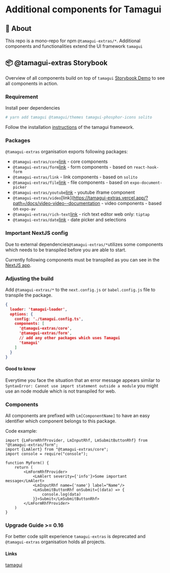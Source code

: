 # Additional components for Tamagui

## 🔦 About

This repo is a mono-repo for npm `@tamagui-extras/*`. Additional components and functionalities extend the
UI framework `tamagui`

## 📦 @tamagui-extras Storybook

Overview of all components build on top of `tamagui`
[Storybook Demo](https://tamagui-extras.vercel.app/) to see all components in action.

### Requirement

Install peer dependencies

```sh
# yarn add tamagui @tamagui/themes tamagui-phosphor-icons solito
```

Follow the installation [instructions](https://tamagui.dev/docs/intro/installation) of the tamagui framework.

### Packages

`@tamagui-extras` organisation exports following packages:

* `@tamagui-extras/core`[link](https://tamagui-extras.vercel.app/?path=/docs/core-content-alert--documentation) - core
  components
* `@tamagui-extras/form`[link](https://tamagui-extras.vercel.app/?path=/docs/form-autocomplete--documentation) - form
  components - based on `react-hook-form`
* `@tamagui-extras/link` - link components - based on `solito`
* `@tamagui-extras/file`[link](https://tamagui-extras.vercel.app/?path=/docs/file-file-picker--documentation) - file
  components - based on `expo-document-picker`
* `@tamagui-extras/youtube`[link](https://tamagui-extras.vercel.app/?path=/docs/youtube-youtube-embed--documentation) -
  youtube iframe component
* `@tamagui-extras/video`[link](https://tamagui-extras.vercel.app/?path=/docs/video-video--documentation - video
  components - based on `expo-av`
* `@tamagui-extras/rich-text`[link](https://tamagui-extras.vercel.app/?path=/docs/richtext-tiptap-editor--documentation) -
  rich text editor web only: `tiptap`
* `@tamagui-extras/date`[link](https://tamagui-extras.vercel.app/?path=/docs/date-date-selection--documentation) - date
  picker and selections

### Important NextJS config

Due to external dependencies`@tamagui-extras/*`utilizes some components which needs to be transpiled before you are able
to
start.

Currently following components must be
transpiled as you can see in
the [NextJS app](https://github.com/dohomi/tamagui-kitchen-sink/blob/master/apps/next/next.config.js#L16).

### Adjusting the build

Add `@tamagui-extras/*` to the `next.config.js` or `babel.config.js` file to transpile the package.

```json
{
  loader: 'tamagui-loader',
  options: {
    config: './tamagui.config.ts',
    components: [
      '@tamagui-extras/core',
      '@tamagui-extras/form',
      // add any other packages which uses Tamagui
      'tamagui'
    ]
  }
}
```

#### Good to know

Everytime you face the situation that an error message appears similar
to `SyntaxError: Cannot use import statement outside a module` you might use an node module which is not transpiled for
web.

### Components

All components are prefixed with `Lm[ComponentName]` to have an easy identifier which component belongs to this package.

Code example:

```tsx
import {LmFormRhfProvider, LmInputRhf, LmSubmitButtonRhf} from "@tamagui-extras/form";
import {LmAlert} from "@tamagui-extras/core";
import console = require("console");

function MyForm() {
    return (
        <LmFormRhfProvider>
            <LmAlert severity={'info'}>Some important message</LmAlert>
            <LmInputRhf name={'name'} label="Name"/>
            <LmSubmitButtonRhf onSubmit={(data) => {
                console.log(data)
            }}>Submit</LmSubmitButtonRhf>
        </LmFormRhfProvider>
    )
}
```

### Upgrade Guide >= 0.16

For better code split experience `tamagui-extras` is deprecated and `@tamagui-extras` organisation holds all projects.

#### Links

[tamagui](https://tamagui.dev/)

